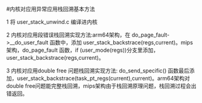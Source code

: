 #内核对应用异常应用栈回溯基本方法

1  将 user_stack_unwind.c 编译进内核

2  内核对应用段错误栈回溯实现方法:arm64架构，在 do_page_fault->__do_user_fault 函数中，添加 user_stack_backstrace(regs,current)。mips架构，do_page_fault 函数，if (user_mode(regs))分支里添加，user_stack_backstrace(regs,current)。

3  内核对应用double free 问题栈回溯实现方法: do_send_specific() 函数最后添加，user_stack_backstrace(task_pt_regs(current),current)。arm64架构对double free问题能完整栈回溯，mips架构由于栈回溯原理问题，栈回溯过程会出错返回。


